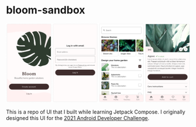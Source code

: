 # bloom-sandbox

![alt text](https://github.com/donnachoi/bloom-sandbox/blob/main/app/src/main/res/drawable/bloomscreens.png)

This is a repo of UI that I built while learning Jetpack Compose. I originally designed this UI for the [2021 Android Developer Challenge](https://github.com/android/android-dev-challenge-compose). 
